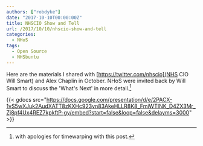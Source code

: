 ```yaml
---
authors: ["robdyke"]
date: "2017-10-10T00:00:00Z"
title: NHSCIO Show and Tell
url: /2017/10/10/nhscio-show-and-tell
categories:
  - NHoS
tags:
  - Open Source
  - NHSbuntu
---
```

Here are the materials I shared with [https://twitter.com/nhscio](NHS CIO Will Smart) and Alex Chaplin in October. NHoS were invited back by Will Smart to discuss the 'What's Next' in more detail.[^1]

{{< gdocs src="https://docs.google.com/presentation/d/e/2PACX-1vS5wXJuk2AudXATT8zKXHc923vn83AkeHLLR8K8_FmiWTINK_D4ZX3Mr_Zj8pf4Ux4REZ7kpkftP-gy/embed?start=false&loop=false&delayms=3000" >}}

[^1]: with apologies for timewarping with this post.
